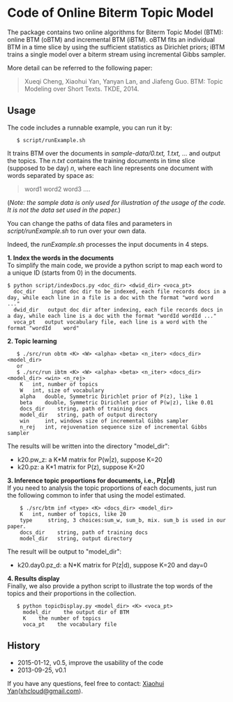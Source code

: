 # Code of Online Biterm Topic Model

  The package contains two online algorithms for Biterm Topic Model (BTM): online BTM (oBTM) and incremental BTM (iBTM). oBTM fits an individual BTM in a time slice by using the sufficient statistics as Dirichlet priors; iBTM trains a single model over a biterm stream using incremental Gibbs sampler.

More detail can be referred to the following paper:

   > Xueqi Cheng, Xiaohui Yan, Yanyan Lan, and Jiafeng Guo. BTM: Topic Modeling over Short Texts. TKDE, 2014. 

## Usage ##

The code includes a runnable example, you can run it by:

       $ script/runExample.sh

It trains BTM over the documents in *sample-data/0.txt, 1.txt, ...* and output the topics. The *n.txt* contains the training documents in time slice (supposed to be day) *n*, where each line represents one document with words separated by space as:
> word1 word2 word3 ....

(*Note: the sample data is only used for illustration of the usage of the code. It is not the data set used in the paper.*)

You can change the paths of data files and parameters in *script/runExample.sh* to run over your own data. 

Indeed, the *runExample.sh* processes the input documents in 4 steps.

**1. Index the words in the documents**   
   To simplify the main code, we provide a python script to map each word to a unique ID (starts from 0) in the documents. 

    $ python script/indexDocs.py <doc_dir> <dwid_dir> <voca_pt>
      doc_dir     input doc dir to be indexed, each file records docs in a day, while each line in a file is a doc with the format "word word ..."
      dwid_dir   output doc dir after indexing, each file records docs in a day, while each line is a doc with the format "wordId wordId ..."
      voca_pt   output vocabulary file, each line is a word with the format "wordId    word"

**2. Topic learning** 

       $ ./src/run obtm <K> <W> <alpha> <beta> <n_iter> <docs_dir> <model_dir>
       or
       $ ./src/run ibtm <K> <W> <alpha> <beta> <n_iter> <docs_dir> <model_dir> <win> <n_rej>
    	K	int, number of topics
    	W	int, size of vocabulary
    	alpha	double, Symmetric Dirichlet prior of P(z), like 1
    	beta	double, Symmetric Dirichlet prior of P(w|z), like 0.01
    	docs_dir    string, path of training docs
    	model_dir	string, path of output directory
        win     int, windows size of incremental Gibbs sampler
        n_rej   int, rejuvenation sequence size of incremental Gibbs sampler

   The results will be written into the directory "model_dir":   
   - k20.pw_z: a K*M matrix for P(w|z), suppose K=20   
   - k20.pz:   a K*1 matrix for P(z), suppose K=20
   
**3. Inference topic proportions for documents, i.e., P(z|d)**     
   If you need to analysis the topic proportions of each documents, just run the following common to infer that using the model estimated.

        $ ./src/btm inf <type> <K> <docs_dir> <model_dir>
    	K	int, number of topics, like 20
    	type	 string, 3 choices:sum_w, sum_b, mix. sum_b is used in our paper.
    	docs_dir	string, path of training docs
    	model_dir	string, output directory

   The result will be output to "model_dir":   
   - k20.day0.pz_d: a N*K matrix for P(z|d), suppose K=20 and day=0

**4. Results display**    
   Finally, we also provide a python script to illustrate the top words of the topics and their proportions in the collection. 

       $ python topicDisplay.py <model_dir> <K> <voca_pt>
	     model_dir    the output dir of BTM
	     K    the number of topics
	     voca_pt    the vocabulary file


## History ##
- 2015-01-12, v0.5, improve the usability of the code
- 2013-09-25, v0.1

If you have any questions, feel free to contact: [Xiaohui Yan](http://shortext.org "Xiaohui Yan")(xhcloud@gmail.com).
